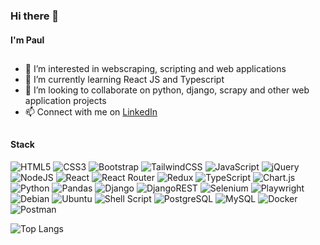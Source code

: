 ### Hi there 👋
#### I'm Paul 
##

- 👀 I’m interested in webscraping, scripting and web applications
- 🌱 I’m currently learning React JS and Typescript
- 💞️ I’m looking to collaborate on python, django, scrapy and other web application projects
- 📫 Connect with me on [LinkedIn](https://www.linkedin.com/in/paul-t-42862814a/)

##
#### Stack
![HTML5](https://img.shields.io/badge/HTML5-E34F26?style=for-the-badge&logo=html5&logoColor=white) ![CSS3](https://img.shields.io/badge/CSS3-1572B6?style=for-the-badge&logo=css3&logoColor=white) ![Bootstrap](https://img.shields.io/badge/bootstrap-%23563D7C.svg?style=for-the-badge&logo=bootstrap&logoColor=white) ![TailwindCSS](https://img.shields.io/badge/Tailwind_CSS-38B2AC?style=for-the-badge&logo=tailwind-css&logoColor=white) ![JavaScript](https://img.shields.io/badge/JavaScript-323330?style=for-the-badge&logo=javascript&logoColor=F7DF1E) ![jQuery](https://img.shields.io/badge/jQuery-0769AD?style=for-the-badge&logo=jquery&logoColor=white) ![NodeJS](https://img.shields.io/badge/node.js-6DA55F?style=for-the-badge&logo=node.js&logoColor=white) ![React](https://img.shields.io/badge/React-20232A?style=for-the-badge&logo=react&logoColor=61DAFB) ![React Router](https://img.shields.io/badge/React_Router-CA4245?style=for-the-badge&logo=react-router&logoColor=white) ![Redux](https://img.shields.io/badge/Redux-593D88?style=for-the-badge&logo=redux&logoColor=white) ![TypeScript](https://img.shields.io/badge/TypeScript-007ACC?style=for-the-badge&logo=typescript&logoColor=white) ![Chart.js](https://img.shields.io/badge/Chart%20js-FF6384?style=for-the-badge&logo=chartdotjs&logoColor=white) ![Python](https://img.shields.io/badge/python-3670A0?style=for-the-badge&logo=python&logoColor=ffdd54) ![Pandas](https://img.shields.io/badge/Pandas-2C2D72?style=for-the-badge&logo=pandas&logoColor=white) ![Django](https://img.shields.io/badge/Django-092E20?style=for-the-badge&logo=django&logoColor=green) ![DjangoREST](https://img.shields.io/badge/django%20rest-ff1709?style=for-the-badge&logo=django&logoColor=white) ![Selenium](https://img.shields.io/badge/Selenium-43B02A?style=for-the-badge&logo=Selenium&logoColor=white) ![Playwright](https://img.shields.io/badge/Playwright-45ba4b?style=for-the-badge&logo=Playwright&logoColor=white) ![Debian](https://img.shields.io/badge/Debian-A81D33?style=for-the-badge&logo=debian&logoColor=white) ![Ubuntu](https://img.shields.io/badge/Ubuntu-E95420?style=for-the-badge&logo=ubuntu&logoColor=white) ![Shell Script](https://img.shields.io/badge/Shell_Script-121011?style=for-the-badge&logo=gnu-bash&logoColor=white) ![PostgreSQL](https://img.shields.io/badge/PostgreSQL-316192?style=for-the-badge&logo=postgresql&logoColor=white) ![MySQL](https://img.shields.io/badge/MySQL-005C84?style=for-the-badge&logo=mysql&logoColor=white) ![Docker](https://img.shields.io/badge/Docker-2CA5E0?style=for-the-badge&logo=docker&logoColor=white) ![Postman](https://img.shields.io/badge/Postman-FF6C37?style=for-the-badge&logo=Postman&logoColor=white)

![Top Langs](https://github-readme-stats.vercel.app/api/top-langs/?username=paultumabini&layout=compact)

